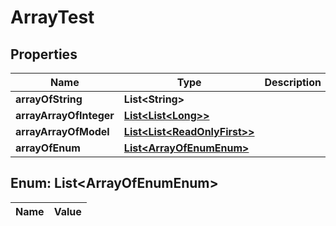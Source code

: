 
# ArrayTest

## Properties
Name | Type | Description | Notes
------------ | ------------- | ------------- | -------------
**arrayOfString** | **List&lt;String&gt;** |  |  [optional]
**arrayArrayOfInteger** | [**List&lt;List&lt;Long&gt;&gt;**](List.md) |  |  [optional]
**arrayArrayOfModel** | [**List&lt;List&lt;ReadOnlyFirst&gt;&gt;**](List.md) |  |  [optional]
**arrayOfEnum** | [**List&lt;ArrayOfEnumEnum&gt;**](#List&lt;ArrayOfEnumEnum&gt;) |  |  [optional]


<a name="List<ArrayOfEnumEnum>"></a>
## Enum: List&lt;ArrayOfEnumEnum&gt;
Name | Value
---- | -----



